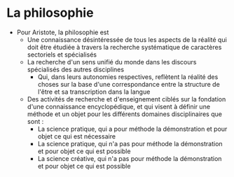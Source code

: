# La philosophie
- Pour Aristote, la philosophie est
  - Une connaissance désintéressée de tous les aspects de la réalité qui doit être étudiée à travers la recherche systématique de caractères sectoriels et spécialisés
  - La recherche d'un sens unifié du monde dans les discours spécialisés des autres disciplines
    - Qui, dans leurs autonomies respectives, reflètent la réalité des choses sur la base d'une correspondance entre la structure de l'être et sa transcription dans la langue
  - Des activités de recherche et d'enseignement ciblés sur la fondation d'une connaissance encyclopédique, et qui visent à définir une méthode et un objet pour les différents domaines disciplinaires que sont :
    - La science pratique, qui a pour méthode la démonstration et pour objet ce qui est nécessaire
    - La science pratique, qui n'a pas pour méthode la démonstration et pour objet ce qui est possible
    - La science créative, qui n'a pas pour méthode la démonstration et pour objet ce qui est possible
